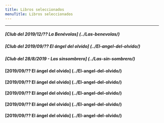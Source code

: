 ```yaml
---
title: Libros seleccionados
menuTitle: Libros seleccionados
---
```

***
##### [Club del 2019/12/?? La Benévolas] (../Las-benevolas/)
##### [Club del 2019/09/?? El ángel del olvido] (../El-angel-del-olvido/)
##### [Club del 28/8/2019 - Las sinsombrero] (../Las-sin-sombrero/)
#### [2019/09/?? El ángel del olvido] (../El-angel-del-olvido/)
#### [2019/09/?? El ángel del olvido] (../El-angel-del-olvido/)
#### [2019/09/?? El ángel del olvido] (../El-angel-del-olvido/)
#### [2019/09/?? El ángel del olvido] (../El-angel-del-olvido/)
#### [2019/09/?? El ángel del olvido] (../El-angel-del-olvido/)